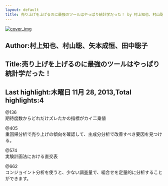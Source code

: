 ```yaml
---
layout: default
title: 売り上げを上げるのに最強のツールはやっぱり統計学だった！ by 村上知也、村山聡、矢本成恒、田中聡子
---
```


[![cover_img](http://images-jp.amazon.com/images/P/B00C4AY6WW.09.MZZZZZZZ.jpg)](https://www.amazon.co.jp/dp/B00C4AY6WW)  
## Author:村上知也、村山聡、矢本成恒、田中聡子  
## Title:売り上げを上げるのに最強のツールはやっぱり統計学だった！  
## Last highlight:木曜日 11月 28, 2013,Total highlights:4  
  
@136  
期待度数からどれだけズレたかの指標がカイ二乗値  
  
@405  
重回帰分析で売り上げの傾向を確認して、主成分分析で改善すべき要因を見つける。  
  
@574  
実験計画法における直交表  
  
@662  
コンジョイント分析を使うと、少ない調査量で、組合せを定量的に分析することができます。  